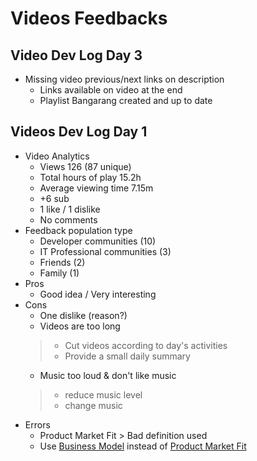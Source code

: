 Videos Feedbacks
=================
Video Dev Log Day 3
-------------------
- Missing video previous/next links on description
    - Links available on video at the end
    - Playlist Bangarang created and up to date



Videos Dev Log Day 1
--------------------

- Video Analytics
    - Views 126 (87 unique)
    - Total hours of play 15.2h
    - Average viewing time 7.15m
    - +6 sub
    - 1 like / 1 dislike
    - No comments
- Feedback population type
    - Developer communities (10)
    - IT Professional communities (3)
    - Friends (2)
    - Family (1)
- Pros
    - Good idea / Very interesting
- Cons
    - One dislike (reason?)
    - Videos are too long
    > - Cut videos according to day's activities
    > - Provide a small daily summary
    - Music too loud & don't like music
    > - reduce music level
    > - change music
- Errors
    - Product Market Fit > Bad definition used
    - Use [Business Model](https://en.wikipedia.org/wiki/Business_model) instead of [Product Market Fit](https://en.wikipedia.org/wiki/Product/market_fit)